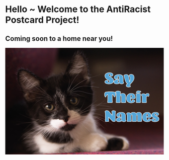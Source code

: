 # Hello ~ Welcome to the AntiRacist Postcard Project!

## Coming soon to a home near you!

![](assets/imgs/card-1.jpg)

